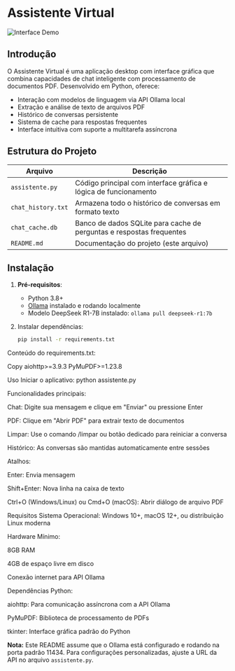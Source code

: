 # Assistente Virtual

![Interface Demo](demo.png) <!-- Adicione uma imagem da interface se disponível -->

## Introdução

O Assistente Virtual é uma aplicação desktop com interface gráfica que combina capacidades de chat inteligente com processamento de documentos PDF. Desenvolvido em Python, oferece:

- Interação com modelos de linguagem via API Ollama local
- Extração e análise de texto de arquivos PDF
- Histórico de conversas persistente
- Sistema de cache para respostas frequentes
- Interface intuitiva com suporte a multitarefa assíncrona

## Estrutura do Projeto

| Arquivo            | Descrição                                                            |
| ------------------ | -------------------------------------------------------------------- |
| `assistente.py`    | Código principal com interface gráfica e lógica de funcionamento     |
| `chat_history.txt` | Armazena todo o histórico de conversas em formato texto              |
| `chat_cache.db`    | Banco de dados SQLite para cache de perguntas e respostas frequentes |
| `README.md`        | Documentação do projeto (este arquivo)                               |

## Instalação

1. **Pré-requisitos**:

   - Python 3.8+
   - [Ollama](https://ollama.ai/) instalado e rodando localmente
   - Modelo DeepSeek R1-7B instalado: `ollama pull deepseek-r1:7b`

2. Instalar dependências:
   ```bash
   pip install -r requirements.txt
   ```

Conteúdo do requirements.txt:

Copy
aiohttp>=3.9.3
PyMuPDF>=1.23.8

Uso
Iniciar o aplicativo:
python assistente.py

Funcionalidades principais:

Chat: Digite sua mensagem e clique em "Enviar" ou pressione Enter

PDF: Clique em "Abrir PDF" para extrair texto de documentos

Limpar: Use o comando /limpar ou botão dedicado para reiniciar a conversa

Histórico: As conversas são mantidas automaticamente entre sessões

Atalhos:

Enter: Envia mensagem

Shift+Enter: Nova linha na caixa de texto

Ctrl+O (Windows/Linux) ou Cmd+O (macOS): Abrir diálogo de arquivo PDF

Requisitos
Sistema Operacional: Windows 10+, macOS 12+, ou distribuição Linux moderna

Hardware Mínimo:

8GB RAM

4GB de espaço livre em disco

Conexão internet para API Ollama

Dependências Python:

aiohttp: Para comunicação assíncrona com a API Ollama

PyMuPDF: Biblioteca de processamento de PDFs

tkinter: Interface gráfica padrão do Python

**Nota:** Este README assume que o Ollama está configurado e rodando na porta padrão 11434. Para configurações personalizadas, ajuste a URL da API no arquivo `assistente.py`.
